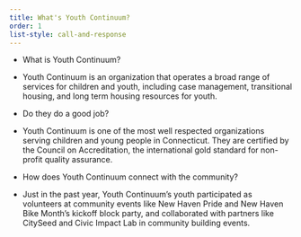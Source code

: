 ```yaml
---
title: What's Youth Continuum?
order: 1
list-style: call-and-response
---
```


* What is Youth Continuum?
- Youth Continuum is an organization that operates a broad range of services for children and youth, including case management, transitional housing, and long term housing resources for youth.
* Do they do a good job?
- Youth Continuum is one of the most well respected organizations serving children and young people in Connecticut. They are certified by the Council on Accreditation, the international gold standard for non-profit quality assurance.
* How does Youth Continuum connect with the community?
- Just in the past year, Youth Continuum’s youth participated as volunteers at community events like New Haven Pride and New Haven Bike Month’s kickoff block party, and collaborated with partners like CitySeed and Civic Impact Lab in community building events.
